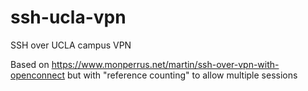 # ssh-ucla-vpn

SSH over UCLA campus VPN

Based on https://www.monperrus.net/martin/ssh-over-vpn-with-openconnect but with "reference counting" to allow multiple sessions
